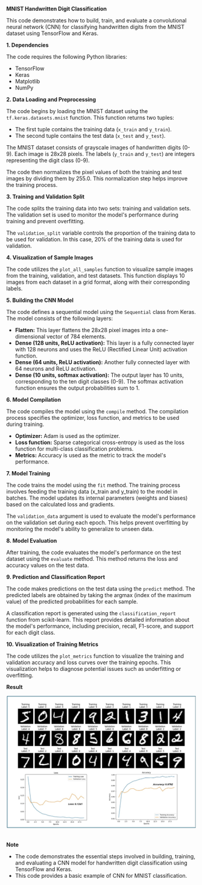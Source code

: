 **MNIST Handwritten Digit Classification**

This code demonstrates how to build, train, and evaluate a convolutional neural network (CNN) for classifying handwritten digits from the MNIST dataset using TensorFlow and Keras.

**1. Dependencies**

The code requires the following Python libraries:

* TensorFlow
* Keras
* Matplotlib
* NumPy

**2. Data Loading and Preprocessing**

The code begins by loading the MNIST dataset using the `tf.keras.datasets.mnist` function. This function returns two tuples:

* The first tuple contains the training data (`x_train` and `y_train`).
* The second tuple contains the test data (`x_test` and `y_test`).

The MNIST dataset consists of grayscale images of handwritten digits (0-9). Each image is 28x28 pixels. The labels (`y_train` and `y_test`) are integers representing the digit class (0-9).

The code then normalizes the pixel values of both the training and test images by dividing them by 255.0. This normalization step helps improve the training process.

**3. Training and Validation Split**

The code splits the training data into two sets: training and validation sets. The validation set is used to monitor the model's performance during training and prevent overfitting.

The `validation_split` variable controls the proportion of the training data to be used for validation. In this case, 20% of the training data is used for validation.

**4. Visualization of Sample Images**

The code utilizes the `plot_all_samples` function to visualize sample images from the training, validation, and test datasets. This function displays 10 images from each dataset in a grid format, along with their corresponding labels.

**5. Building the CNN Model**

The code defines a sequential model using the `Sequential` class from Keras. The model consists of the following layers:

* **Flatten:** This layer flattens the 28x28 pixel images into a one-dimensional vector of 784 elements.
* **Dense (128 units, ReLU activation):** This layer is a fully connected layer with 128 neurons and uses the ReLU (Rectified Linear Unit) activation function.
* **Dense (64 units, ReLU activation):** Another fully connected layer with 64 neurons and ReLU activation.
* **Dense (10 units, softmax activation):** The output layer has 10 units, corresponding to the ten digit classes (0-9). The softmax activation function ensures the output probabilities sum to 1.

**6. Model Compilation**

The code compiles the model using the `compile` method. The compilation process specifies the optimizer, loss function, and metrics to be used during training.

* **Optimizer:** Adam is used as the optimizer.
* **Loss function:** Sparse categorical cross-entropy is used as the loss function for multi-class classification problems.
* **Metrics:** Accuracy is used as the metric to track the model's performance.

**7. Model Training**

The code trains the model using the `fit` method. The training process involves feeding the training data (x_train and y_train) to the model in batches. The model updates its internal parameters (weights and biases) based on the calculated loss and gradients.

The `validation_data` argument is used to evaluate the model's performance on the validation set during each epoch. This helps prevent overfitting by monitoring the model's ability to generalize to unseen data.

**8. Model Evaluation**

After training, the code evaluates the model's performance on the test dataset using the `evaluate` method. This method returns the loss and accuracy values on the test data.

**9. Prediction and Classification Report**

The code makes predictions on the test data using the `predict` method. The predicted labels are obtained by taking the argmax (index of the maximum value) of the predicted probabilities for each sample.

A classification report is generated using the `classification_report` function from scikit-learn. This report provides detailed information about the model's performance, including precision, recall, F1-score, and support for each digit class.

**10. Visualization of Training Metrics**

The code utilizes the `plot_metrics` function to visualize the training and validation accuracy and loss curves over the training epochs. This visualization helps to diagnose potential issues such as underfitting or overfitting.

**Result**

<div align="left">
<img src="./results/digitclassification.jpg" alt="Digit Classification" width="650"><br><br>
</div>

**Note**
* The code demonstrates the essential steps involved in building, training, and evaluating a CNN model for handwritten digit classification using TensorFlow and Keras.
* This code provides a basic example of CNN for MNIST classification.


